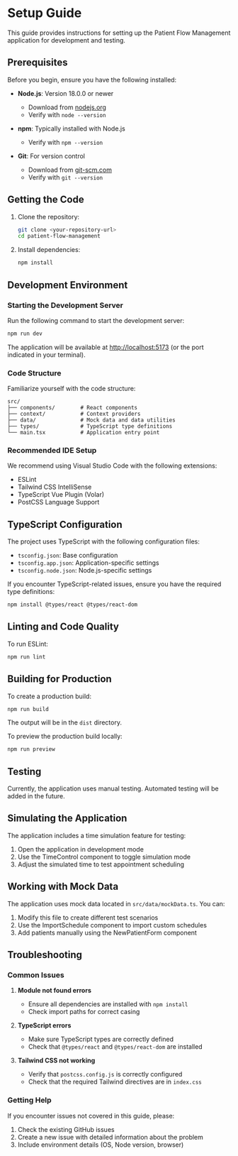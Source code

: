 # Setup Guide

This guide provides instructions for setting up the Patient Flow Management application for development and testing.

## Prerequisites

Before you begin, ensure you have the following installed:

- **Node.js**: Version 18.0.0 or newer
  - Download from [nodejs.org](https://nodejs.org/)
  - Verify with `node --version`

- **npm**: Typically installed with Node.js
  - Verify with `npm --version`

- **Git**: For version control
  - Download from [git-scm.com](https://git-scm.com/)
  - Verify with `git --version`

## Getting the Code

1. Clone the repository:
   ```bash
   git clone <your-repository-url>
   cd patient-flow-management
   ```

2. Install dependencies:
   ```bash
   npm install
   ```

## Development Environment

### Starting the Development Server

Run the following command to start the development server:

```bash
npm run dev
```

The application will be available at [http://localhost:5173](http://localhost:5173) (or the port indicated in your terminal).

### Code Structure

Familiarize yourself with the code structure:

```
src/
├── components/        # React components
├── context/           # Context providers
├── data/              # Mock data and data utilities
├── types/             # TypeScript type definitions
└── main.tsx           # Application entry point
```

### Recommended IDE Setup

We recommend using Visual Studio Code with the following extensions:
- ESLint
- Tailwind CSS IntelliSense
- TypeScript Vue Plugin (Volar)
- PostCSS Language Support

## TypeScript Configuration

The project uses TypeScript with the following configuration files:
- `tsconfig.json`: Base configuration
- `tsconfig.app.json`: Application-specific settings
- `tsconfig.node.json`: Node.js-specific settings

If you encounter TypeScript-related issues, ensure you have the required type definitions:

```bash
npm install @types/react @types/react-dom
```

## Linting and Code Quality

To run ESLint:

```bash
npm run lint
```

## Building for Production

To create a production build:

```bash
npm run build
```

The output will be in the `dist` directory.

To preview the production build locally:

```bash
npm run preview
```

## Testing

Currently, the application uses manual testing. Automated testing will be added in the future.

## Simulating the Application

The application includes a time simulation feature for testing:

1. Open the application in development mode
2. Use the TimeControl component to toggle simulation mode
3. Adjust the simulated time to test appointment scheduling

## Working with Mock Data

The application uses mock data located in `src/data/mockData.ts`. You can:

1. Modify this file to create different test scenarios
2. Use the ImportSchedule component to import custom schedules
3. Add patients manually using the NewPatientForm component

## Troubleshooting

### Common Issues

1. **Module not found errors**
   - Ensure all dependencies are installed with `npm install`
   - Check import paths for correct casing

2. **TypeScript errors**
   - Make sure TypeScript types are correctly defined
   - Check that `@types/react` and `@types/react-dom` are installed

3. **Tailwind CSS not working**
   - Verify that `postcss.config.js` is correctly configured
   - Check that the required Tailwind directives are in `index.css`

### Getting Help

If you encounter issues not covered in this guide, please:
1. Check the existing GitHub issues
2. Create a new issue with detailed information about the problem
3. Include environment details (OS, Node version, browser) 